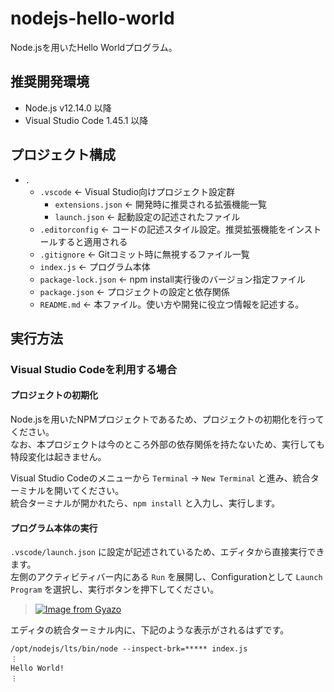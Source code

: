# nodejs-hello-world

Node.jsを用いたHello Worldプログラム。

## 推奨開発環境

- Node.js v12.14.0 以降
- Visual Studio Code 1.45.1 以降

## プロジェクト構成

- `.`
  - `.vscode` <- Visual Studio向けプロジェクト設定群
    - `extensions.json` <- 開発時に推奨される拡張機能一覧
    - `launch.json` <- 起動設定の記述されたファイル
  - `.editorconfig` <- コードの記述スタイル設定。推奨拡張機能をインストールすると適用される
  - `.gitignore` <- Gitコミット時に無視するファイル一覧
  - `index.js` <- プログラム本体
  - `package-lock.json` <- npm install実行後のバージョン指定ファイル
  - `package.json` <- プロジェクトの設定と依存関係
  - `README.md` <- 本ファイル。使い方や開発に役立つ情報を記述する。

## 実行方法

### Visual Studio Codeを利用する場合

#### プロジェクトの初期化

Node.jsを用いたNPMプロジェクトであるため、プロジェクトの初期化を行ってください。  
なお、本プロジェクトは今のところ外部の依存関係を持たないため、実行しても特段変化は起きません。

Visual Studio Codeのメニューから `Terminal` -> `New Terminal` と進み、統合ターミナルを開いてください。  
統合ターミナルが開かれたら、`npm install` と入力し、実行します。

#### プログラム本体の実行

`.vscode/launch.json` に設定が記述されているため、エディタから直接実行できます。  
左側のアクティビティバー内にある `Run` を展開し、Configurationとして `Launch Program` を選択し、実行ボタンを押下してください。

> [![Image from Gyazo](https://t.gyazo.com/teams/kiganix/b29aa4df375209a01dd4590f831662dd.png)](https://kiganix.gyazo.com/b29aa4df375209a01dd4590f831662dd)

エディタの統合ターミナル内に、下記のような表示がされるはずです。

```
/opt/nodejs/lts/bin/node --inspect-brk=***** index.js 
︙
Hello World!
︙
```
